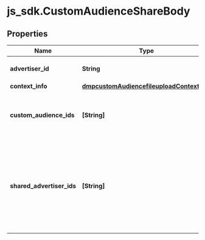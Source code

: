 # js_sdk.CustomAudienceShareBody

## Properties
Name | Type | Description | Notes
------------ | ------------- | ------------- | -------------
**advertiser_id** | **String** | Operator advertiser ID. | [required] 
**context_info** | [**dmpcustomAudiencefileuploadContextInfo**](dmpcustomAudiencefileuploadContextInfo.md) |  | [optional] 
**custom_audience_ids** | **[String]** | Custom audiences that you want to share. Size: 1-10. | [required] 
**shared_advertiser_ids** | **[String]** | Advertisers that you want to share audiences with. They must be in the same Business Center as you. Size: 1-10. | [required] 
